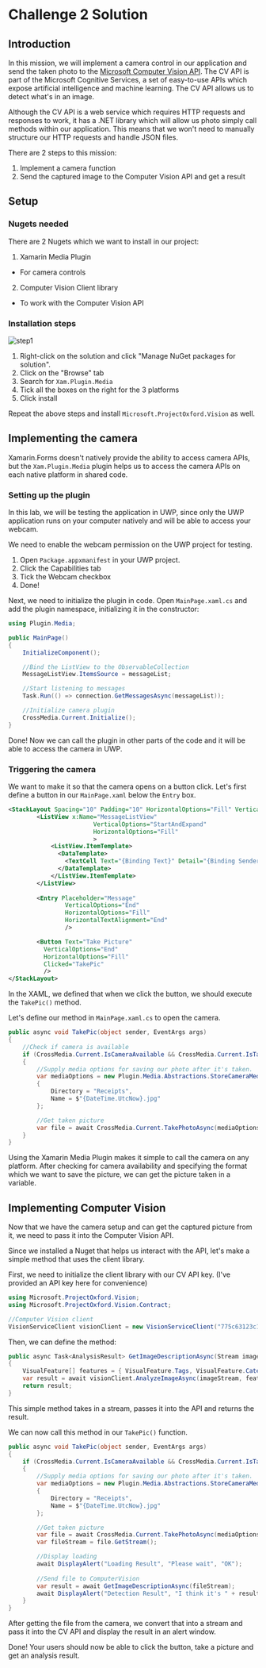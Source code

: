 # Challenge 2 Solution

## Introduction
In this mission, we will implement a camera control in our application and send the taken photo to the [Microsoft Computer Vision API](https://www.microsoft.com/cognitive-services/en-us/computer-vision-api).
The CV API is part of the Microsoft Cognitive Services, a set of easy-to-use APIs which expose artificial intelligence and machine learning. The CV API allows us to detect what's in an image.

Although the CV API is a web service which requires HTTP requests and responses to work, it has a .NET library which will allow us photo
simply call methods within our application. This means that we won't need to manually structure our HTTP requests and handle JSON files.

There are 2 steps to this mission:

1. Implement a camera function
2. Send the captured image to the Computer Vision API and get a result


## Setup

### Nugets needed
There are 2 Nugets which we want to install in our project:

1. Xamarin Media Plugin
  * For camera controls
2. Computer Vision Client library
  * To work with the Computer Vision API

### Installation steps

![step1](https://github.com/ujjwalmsft/XamarinBotHOL/blob/master/Images/solutionnugets.png)

1. Right-click on the solution and click "Manage NuGet packages for solution".
2. Click on the "Browse" tab
3. Search for `Xam.Plugin.Media`
4. Tick all the boxes on the right for the 3 platforms
5. Click install

Repeat the above steps and install `Microsoft.ProjectOxford.Vision` as well.

## Implementing the camera
Xamarin.Forms doesn't natively provide the ability to access camera APIs, 
but the `Xam.Plugin.Media` plugin helps us to access the camera APIs on each native platform in shared code.

### Setting up the plugin

In this lab, we will be testing the application in UWP, since only the UWP application runs on your computer natively and will be able to access your webcam.

We need to enable the webcam permission on the UWP project for testing.

1. Open `Package.appxmanifest` in your UWP project.
2. Click the Capabilities tab
3. Tick the Webcam checkbox
4. Done!

Next, we need to initialize the plugin in code. Open `MainPage.xaml.cs` and add the plugin namespace, initializing it in the constructor:

```cs
using Plugin.Media;

public MainPage()
{
    InitializeComponent();

    //Bind the ListView to the ObservableCollection
    MessageListView.ItemsSource = messageList;

    //Start listening to messages
    Task.Run(() => connection.GetMessagesAsync(messageList));

    //Initialize camera plugin
    CrossMedia.Current.Initialize();
}
```

Done! Now we can call the plugin in other parts of the code and it will be able to access the camera in UWP.

### Triggering the camera

We want to make it so that the camera opens on a button click. Let's first define a button in our `MainPage.xaml`
below the `Entry` box.

```xml
<StackLayout Spacing="10" Padding="10" HorizontalOptions="Fill" VerticalOptions="Fill" Orientation="Vertical">
        <ListView x:Name="MessageListView"
                        VerticalOptions="StartAndExpand"
                        HorizontalOptions="Fill"
                        >
            <ListView.ItemTemplate>
              <DataTemplate>
                <TextCell Text="{Binding Text}" Detail="{Binding Sender}" />
              </DataTemplate>
            </ListView.ItemTemplate>
        </ListView>
    
        <Entry Placeholder="Message"
                VerticalOptions="End"
                HorizontalOptions="Fill"
                HorizontalTextAlignment="End"
                />

        <Button Text="Take Picture"
          VerticalOptions="End"
          HorizontalOptions="Fill"
          Clicked="TakePic"
          />
</StackLayout>
```

In the XAML, we defined that when we click the button, we should execute the `TakePic()` method.

Let's define our method in `MainPage.xaml.cs` to open the camera.

```cs
public async void TakePic(object sender, EventArgs args)
{
    //Check if camera is available
    if (CrossMedia.Current.IsCameraAvailable && CrossMedia.Current.IsTakePhotoSupported)
    {
        //Supply media options for saving our photo after it's taken.
        var mediaOptions = new Plugin.Media.Abstractions.StoreCameraMediaOptions
        {
            Directory = "Receipts",
            Name = $"{DateTime.UtcNow}.jpg"
        };

        //Get taken picture
        var file = await CrossMedia.Current.TakePhotoAsync(mediaOptions);
    }
}
```

Using the Xamarin Media Plugin makes it simple to call the camera on any platform. After checking for camera availability
and specifying the format which we want to save the picture, we can get the picture taken in a variable.

## Implementing Computer Vision
Now that we have the camera setup and can get the captured picture from it, we need to pass it into the Computer Vision API.

Since we installed a Nuget that helps us interact with the API, let's make a simple method that uses the client library.

First, we need to initialize the client library with our CV API key. (I've provided an API key here for convenience)

```cs
using Microsoft.ProjectOxford.Vision;
using Microsoft.ProjectOxford.Vision.Contract;

//Computer Vision client
VisionServiceClient visionClient = new VisionServiceClient("775c63123c104445bbc227eb90496098");
```

Then, we can define the method:

```cs
public async Task<AnalysisResult> GetImageDescriptionAsync(Stream imageStream)
{
    VisualFeature[] features = { VisualFeature.Tags, VisualFeature.Categories, VisualFeature.Description };
    var result = await visionClient.AnalyzeImageAsync(imageStream, features.ToList(), null);
    return result;
}
```

This simple method takes in a stream, passes it into the API and returns the result. 

We can now call this method in our `TakePic()` function.

```cs
public async void TakePic(object sender, EventArgs args)
{
    if (CrossMedia.Current.IsCameraAvailable && CrossMedia.Current.IsTakePhotoSupported)
    {
        //Supply media options for saving our photo after it's taken.
        var mediaOptions = new Plugin.Media.Abstractions.StoreCameraMediaOptions
        {
            Directory = "Receipts",
            Name = $"{DateTime.UtcNow}.jpg"
        };

        //Get taken picture
        var file = await CrossMedia.Current.TakePhotoAsync(mediaOptions);
        var fileStream = file.GetStream();

        //Display loading
        await DisplayAlert("Loading Result", "Please wait", "OK");
        
        //Send file to ComputerVision
        var result = await GetImageDescriptionAsync(fileStream);
        await DisplayAlert("Detection Result", "I think it's " + result.Description.Captions[0].Text, "OK");
    }
}
```

After getting the file from the camera, we convert that into a stream and pass it into the CV API and display the result in an alert window.

Done! Your users should now be able to click the button, take a picture and get an analysis result.